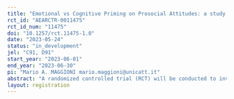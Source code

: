 ```yaml
---
title: "Emotional vs Cognitive Priming on Prosocial Attitudes: a study on a representative sample of the Italian Adult Population"
rct_id: "AEARCTR-0011475"
rct_id_num: "11475"
doi: "10.1257/rct.11475-1.0"
date: "2023-05-24"
status: "in_development"
jel: "C91, D91"
start_year: "2023-06-01"
end_year: "2023-06-30"
pi: "Mario A. MAGGIONI mario.maggioni@unicatt.it"
abstract: "A randomized controlled trial (RCT) will be conducted to investigate the effects of emotional and cognitive priming on prosocial behavior in Italian adults. A total of 1,500 Italian adults will be randomly assigned to one of three groups: 500 subjects to the emotional priming (through a photo), 500 subjects to the cognitive priming (through a diagram), 500 subjects to the control group. Participants in the emotional priming group will be shown a well-identifiable image of the COVID period. Participants in the cognitive priming group will be shown a picture of a diagram showing COVID related data. Participants in the control group will not be shown any picture. Participants will then play three experimental games: a Prisoner's Dilemma (PD), an Ultimatum Game as Proposer (UGP), and an Ultimatum Game as Responder (UGR). The results of this RCT are expected to show whether participants in the different priming groups will exhibit different choices than control group participants. The findings of this RCT may help expanding the understanding of the factors that influence prosocial behavior, especially in relation to the post-pandemic context."
layout: registration
---
```


